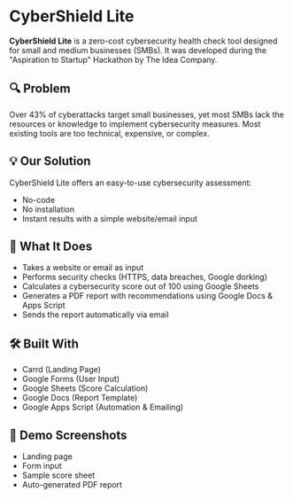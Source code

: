 # CyberShield Lite

**CyberShield Lite** is a zero-cost cybersecurity health check tool designed for small and medium businesses (SMBs). It was developed during the "Aspiration to Startup" Hackathon by The Idea Company.

## 🔍 Problem
Over 43% of cyberattacks target small businesses, yet most SMBs lack the resources or knowledge to implement cybersecurity measures. Most existing tools are too technical, expensive, or complex.

## 💡 Our Solution
CyberShield Lite offers an easy-to-use cybersecurity assessment:
- No-code
- No installation
- Instant results with a simple website/email input

## 🚀 What It Does
- Takes a website or email as input
- Performs security checks (HTTPS, data breaches, Google dorking)
- Calculates a cybersecurity score out of 100 using Google Sheets
- Generates a PDF report with recommendations using Google Docs & Apps Script
- Sends the report automatically via email

## 🛠 Built With
- Carrd (Landing Page)
- Google Forms (User Input)
- Google Sheets (Score Calculation)
- Google Docs (Report Template)
- Google Apps Script (Automation & Emailing)

## 📸 Demo Screenshots
- Landing page
- Form input
- Sample score sheet
- Auto-generated PDF report


